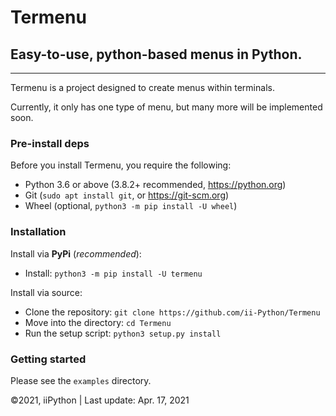 # Termenu
## Easy-to-use, python-based menus in Python.
---

Termenu is a project designed to create menus within terminals.

Currently, it only has one type of menu, but many more will be implemented soon.

### Pre-install deps
Before you install Termenu, you require the following:
  - Python 3.6 or above (3.8.2+ recommended, https://python.org)
  - Git (`sudo apt install git`, or https://git-scm.org)
  - Wheel (optional, `python3 -m pip install -U wheel`)

### Installation
Install via **PyPi** (*recommended*):
  - Install: `python3 -m pip install -U termenu`

Install via source:
  - Clone the repository: `git clone https://github.com/ii-Python/Termenu`
  - Move into the directory: `cd Termenu`
  - Run the setup script: `python3 setup.py install`

### Getting started
Please see the `examples` directory.


©2021, iiPython | Last update: Apr. 17, 2021
